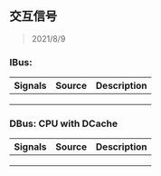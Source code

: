 ## 交互信号

> 2021/8/9



### IBus: 

| Signals | Source | Description |
| ------- | ------ | ----------- |
|         |        |             |
|         |        |             |
|         |        |             |



### DBus: CPU with DCache

| Signals | Source | Description |
| ------- | ------ | ----------- |
|         |        |             |
|         |        |             |
|         |        |             |

